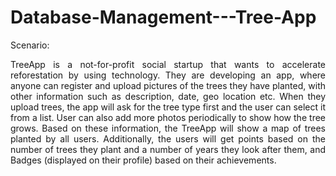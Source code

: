# Database-Management---Tree-App

Scenario:

<p align="justify">TreeApp is a not-for-profit social startup that wants to accelerate reforestation by using 
technology. They are developing an app, where anyone can register and upload pictures of the 
trees they have planted, with other information such as description, date, geo location etc. When 
they upload trees, the app will ask for the tree type first and the user can select it from a list. User 
can also add more photos periodically to show how the tree grows. Based on these information, 
the TreeApp will show a map of trees planted by all users. Additionally, the users will get points 
based on the number of trees they plant and a number of years they look after them, and Badges 
(displayed on their profile) based on their achievements.</p>
